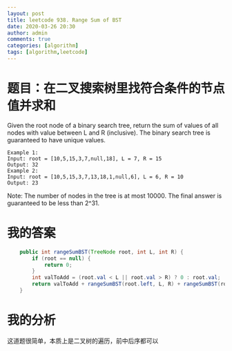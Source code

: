 ```yaml
---
layout: post
title: leetcode 938. Range Sum of BST
date: 2020-03-26 20:30
author: admin
comments: true
categories: [algorithm]
tags: [algorithm,leetcode]
---
```


# 题目：在二叉搜索树里找符合条件的节点值并求和
Given the root node of a binary search tree, return the sum of values of all nodes with value between L and R (inclusive).
The binary search tree is guaranteed to have unique values.
```
Example 1:
Input: root = [10,5,15,3,7,null,18], L = 7, R = 15
Output: 32
Example 2:
Input: root = [10,5,15,3,7,13,18,1,null,6], L = 6, R = 10
Output: 23
```

Note:
The number of nodes in the tree is at most 10000.
The final answer is guaranteed to be less than 2^31.

# 我的答案
```java
    public int rangeSumBST(TreeNode root, int L, int R) {
        if (root == null) {
            return 0;
        }
        int valToAdd = (root.val < L || root.val > R) ? 0 : root.val;
        return valToAdd + rangeSumBST(root.left, L, R) + rangeSumBST(root.right, L, R);
    }
```
# 我的分析
这道题很简单，本质上是二叉树的遍历，前中后序都可以
